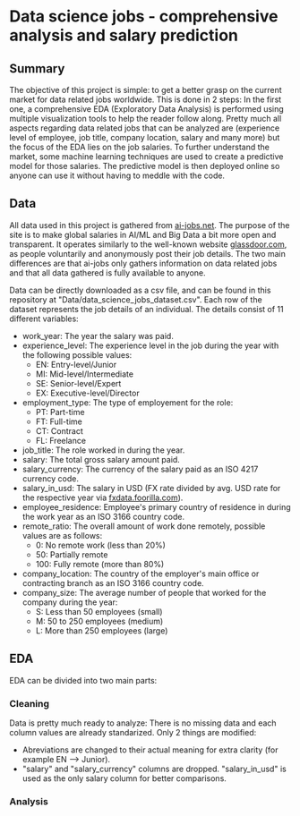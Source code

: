 # Data science jobs - comprehensive analysis and salary prediction

## Summary

The objective of this project is simple: to get a better grasp on the current market for data related jobs worldwide. This is done in 2 steps: In the first one, a comprehensive EDA (Exploratory Data Analysis) is performed using multiple visualization tools to help the reader follow along. Pretty much all aspects regarding data related jobs that can be analyzed are (experience level of employee, job title, company location, salary and many more) but the focus of the EDA lies on the job salaries. To further understand the market, some machine learning techniques are used to create a predictive model for those salaries. The predictive model is then deployed online so anyone can use it without having to meddle with the code.

## Data

All data used in this project is gathered from [ai-jobs.net](https://ai-jobs.net/). The purpose of the site is to make global salaries in AI/ML and Big Data a bit more open and transparent. It operates similarly to the well-known website [glassdoor.com](https://glassdoor.com/), as people voluntarily and anonymously post their job details. The two main differences are that ai-jobs only gathers information on data related jobs and that all data gathered is fully available to anyone.

Data can be directly downloaded as a csv file, and can be found in this repository at "Data/data_science_jobs_dataset.csv". Each row of the dataset represents the job details of an individual. The details consist of 11 different variables:

- work_year: The year the salary was paid.
- experience_level: The experience level in the job during the year with the following possible values: 
    - EN: Entry-level/Junior
    - MI: Mid-level/Intermediate
    - SE: Senior-level/Expert
    - EX: Executive-level/Director
- employment_type: The type of employement for the role: 
    - PT: Part-time
    - FT: Full-time
    - CT: Contract
    - FL: Freelance
- job_title: The role worked in during the year.
- salary: The total gross salary amount paid.
- salary_currency: The currency of the salary paid as an ISO 4217 currency code.
- salary_in_usd: The salary in USD (FX rate divided by avg. USD rate for the respective year via [fxdata.foorilla.com](https://fxdata.foorilla.com/)).
- employee_residence: Employee's primary country of residence in during the work year as an ISO 3166 country code.
- remote_ratio: The overall amount of work done remotely, possible values are as follows:
    - 0: No remote work (less than 20%)
    - 50: Partially remote
    - 100: Fully remote (more than 80%)
- company_location: The country of the employer's main office or contracting branch as an ISO 3166 country code.
- company_size: The average number of people that worked for the company during the year:
    - S: Less than 50 employees (small)
    - M: 50 to 250 employees (medium)
    - L: More than 250 employees (large)

## EDA

EDA can be divided into two main parts:

### Cleaning

Data is pretty much ready to analyze: There is no missing data and each column values are already standarized. Only 2 things are modified:

- Abreviations are changed to their actual meaning for extra clarity (for example EN --> Junior).
- "salary" and "salary_currency" columns are dropped. "salary_in_usd" is used as the only salary column for better comparisons.

### Analysis


